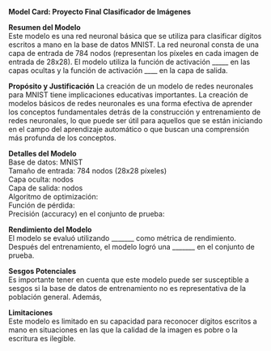 **Model Card: Proyecto Final Clasificador de Imágenes**   


**Resumen del Modelo**  
Este modelo es una red neuronal básica que se utiliza para clasificar dígitos escritos a mano en la base de datos MNIST. La red neuronal consta de una capa de entrada de 784 nodos (representan los píxeles en cada imagen de entrada de 28x28). El modelo utiliza la función de activación _____ en las capas ocultas y la función de activación ____ en la capa de salida.


**Propósito y Justificación**
La creación de un modelo de redes neuronales para MNIST tiene implicaciones educativas importantes. La creación de modelos básicos de redes neuronales es una forma efectiva de aprender los conceptos fundamentales detrás de la construcción y entrenamiento de redes neuronales, lo que puede ser útil para aquellos que se están iniciando en el campo del aprendizaje automático o que buscan una comprensión más profunda de los conceptos.


**Detalles del Modelo**  
Base de datos: MNIST  
Tamaño de entrada: 784 nodos (28x28 píxeles)  
Capa oculta: nodos  
Capa de salida: nodos  
Algoritmo de optimización:  
Función de pérdida:  
Precisión (accuracy) en el conjunto de prueba:  


**Rendimiento del Modelo**  
El modelo se evaluó utilizando _______ como métrica de rendimiento. Después del entrenamiento, el modelo logró una _______ en el conjunto de prueba.


**Sesgos Potenciales**  
Es importante tener en cuenta que este modelo puede ser susceptible a sesgos si la base de datos de entrenamiento no es representativa de la población general. Además,


**Limitaciones**  
Este modelo es limitado en su capacidad para reconocer dígitos escritos a mano en situaciones en las que la calidad de la imagen es pobre o la escritura es ilegible.
